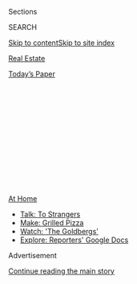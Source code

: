<div id="app">

<div>

<div>

<div>

<div class="NYTAppHideMasthead css-1q2w90k e1suatyy0">

<div class="section css-ui9rw0 e1suatyy2">

<div class="css-eph4ug er09x8g0">

<div class="css-6n7j50">

</div>

<span class="css-1dv1kvn">Sections</span>

<div class="css-10488qs">

<span class="css-1dv1kvn">SEARCH</span>

</div>

[Skip to content](#site-content)[Skip to site index](#site-index)

</div>

<div id="masthead-section-label" class="css-1wr3we4 eaxe0e00">

[Real
Estate](https://www.nytimes3xbfgragh.onion/section/realestate)

</div>

<div class="css-10698na e1huz5gh0">

</div>

</div>

<div id="masthead-bar-one" class="section hasLinks css-15hmgas e1csuq9d3">

<div class="css-uqyvli e1csuq9d0">

</div>

<div class="css-1uqjmks e1csuq9d1">

</div>

<div class="css-9e9ivx">

[](https://myaccount.nytimes3xbfgragh.onion/auth/login?response_type=cookie&client_id=vi)

</div>

<div class="css-1bvtpon e1csuq9d2">

[Today’s
Paper](https://www.nytimes3xbfgragh.onion/section/todayspaper)

</div>

</div>

</div>

</div>

<div data-aria-hidden="false">

<div id="site-content" data-role="main">

<div>

<div class="css-1aor85t" style="opacity:0.000000001;z-index:-1;visibility:hidden">

<div class="css-1hqnpie">

<div class="css-epjblv">

<span class="css-17xtcya">[Real
Estate](/section/realestate)</span><span class="css-x15j1o">|</span><span class="css-fwqvlz">5
Things You Need to Upgrade Your Tiny Outdoor
Space</span>

</div>

<div class="css-k008qs">

<div class="css-1iwv8en">

<span class="css-18z7m18"></span>

<div>

</div>

</div>

<span class="css-1n6z4y"></span>

<div class="css-1705lsu">

<div class="css-4xjgmj">

<div class="css-4skfbu" data-role="toolbar" data-aria-label="Social Media Share buttons, Save button, and Comments Panel with current comment count" data-testid="share-tools">

  - 
  - 
  - 
  - 
    
    <div class="css-6n7j50">
    
    </div>

  - 
  - 

</div>

</div>

</div>

</div>

</div>

</div>

<div id="NYT_TOP_BANNER_REGION" class="css-13pd83m">

<div>

<div id="maps-athome-menu" class="section interactive-content interactive-size-medium css-1edisqu">

<div class="css-17ih8de interactive-body">

<div class="at-home-nav__innerContainer">

<div class="at-home-nav__title">

[At
Home](https://www.nytimes3xbfgragh.onion/spotlight/at-home?action=click&pgtype=Article&state=default&region=TOP_BANNER&context=at_home_menu)

</div>

  - [Talk: To
    Strangers](https://www.nytimes3xbfgragh.onion/2020/08/03/well/family/the-benefits-of-talking-to-strangers.html?action=click&pgtype=Article&state=default&region=TOP_BANNER&context=at_home_menu)
  - [Make: Grilled
    Pizza](https://www.nytimes3xbfgragh.onion/2020/08/01/at-home/coronavirus-make-pizza-on-a-grill.html?action=click&pgtype=Article&state=default&region=TOP_BANNER&context=at_home_menu)
  - [Watch: 'The
    Goldbergs'](https://www.nytimes3xbfgragh.onion/2020/07/31/arts/television/goldbergs-abc-stream.html?action=click&pgtype=Article&state=default&region=TOP_BANNER&context=at_home_menu)
  - [Explore: Reporters' Google
    Docs](https://www.nytimes3xbfgragh.onion/interactive/2020/at-home/even-more-reporters-editors-diaries-lists-recommendations.html?action=click&pgtype=Article&state=default&region=TOP_BANNER&context=at_home_menu)

</div>

</div>

</div>

</div>

</div>

<div id="top-wrapper" class="css-1sy8kpn">

<div id="top-slug" class="css-l9onyx">

Advertisement

</div>

[Continue reading the main
story](#after-top)

<div class="ad top-wrapper" style="text-align:center;height:100%;display:block;min-height:250px">

<div id="top" class="place-ad" data-position="top" data-size-key="top">

</div>

</div>

<div id="after-top">

</div>

</div>

<div>

<div id="sponsor-wrapper" class="css-1hyfx7x">

<div id="sponsor-slug" class="css-19vbshk">

Supported by

</div>

[Continue reading the main
story](#after-sponsor)

<div id="sponsor" class="ad sponsor-wrapper" style="text-align:center;height:100%;display:block">

</div>

<div id="after-sponsor">

</div>

</div>

<div class="css-186x18t">

</div>

<div class="css-1vkm6nb ehdk2mb0">

# 5 Things You Need to Upgrade Your Tiny Outdoor Space

</div>

It’s never been more important to make your balcony, terrace, or patch
of cement cozy and hospitable. Here’s how.

<div class="css-79elbk" data-testid="photoviewer-wrapper">

<div class="css-z3e15g" data-testid="photoviewer-wrapper-hidden">

</div>

<div class="css-1a48zt4 ehw59r15" data-testid="photoviewer-children">

![<span class="css-16f3y1r e13ogyst0" data-aria-hidden="true">If you
need a flat surface on which to balance your laptop or papers while
working outside, a lap desk is a cheap, portable option.
</span><span class="css-cnj6d5 e1z0qqy90" itemprop="copyrightHolder"><span class="css-1ly73wi e1tej78p0">Credit...</span><span><span>Sarah
Kobos</span></span></span>](https://static01.graylady3jvrrxbe.onion/images/2020/08/04/realestate/04wirecutter-outdoors5/04wirecutter-outdoors5-articleLarge.jpg?quality=75&auto=webp&disable=upscale)

</div>

</div>

<div class="css-18e8msd">

<div class="css-vp77d3 epjyd6m0">

<div class="css-1baulvz">

By <span class="css-1baulvz last-byline" itemprop="name">Dorie
Chevlen</span>

<div class="css-8atqhb">

*Ms. Chevlen is an associate staff writer at Wirecutter, a product
recommendation site owned by The New York Times Company.*

</div>

</div>

</div>

  - Aug. 4,
    2020

  - 
    
    <div class="css-4xjgmj">
    
    <div class="css-d8bdto" data-role="toolbar" data-aria-label="Social Media Share buttons, Save button, and Comments Panel with current comment count" data-testid="share-tools">
    
      - 
      - 
      - 
      - 
        
        <div class="css-6n7j50">
        
        </div>
    
      - 
      - 
    
    </div>
    
    </div>

</div>

</div>

<div class="section meteredContent css-1r7ky0e" name="articleBody" itemprop="articleBody">

<div class="css-1fanzo5 StoryBodyCompanionColumn">

<div class="css-53u6y8">

Growing up in a squat ranch house in Ohio, I dreamed of moving to the
Big City (any big city) and serenading dewy-eyed writer boys on a
ukulele from my very own urban veranda. Now that I work at
[Wirecutter](http://www.nytimes3xbfgragh.onion/wirecutter?utm_source=nytimes&utm_medium=referral&utm_campaign=outdoor-space)
and live in New York — which is cramped under the best circumstances,
let alone during a pandemic — I’ve found that wandering into my small
outdoor space has many more benefits, helping to alleviate the boxed-in
feeling I get from waking, working, relaxing and sleeping under one
roof. It’s a restlessness people are experiencing no matter where they
live during this summer of quarantine.

A few accessories can help the outdoors feel as comfortable as possible.
Whether you have a terrace, a balcony or a sunny patch of cement, here
are five things you can buy to make that small outdoor space more
pleasure than pain.

## Better Flooring

</div>

</div>

<div class="css-79elbk" data-testid="photoviewer-wrapper">

<div class="css-z3e15g" data-testid="photoviewer-wrapper-hidden">

</div>

<div class="css-1a48zt4 ehw59r15" data-testid="photoviewer-children">

![<span class="css-16f3y1r e13ogyst0" data-aria-hidden="true">A wood
floor cover, like the ToiletTree Products Bamboo Bath Mat, can add
aesthetics and comfort to a rough outdoor
space.</span><span class="css-cnj6d5 e1z0qqy90" itemprop="copyrightHolder"><span class="css-1ly73wi e1tej78p0">Credit...</span><span>Caroline
Enos</span></span>](https://static01.graylady3jvrrxbe.onion/images/2020/08/04/realestate/04wirecutter-outdoors6/04wirecutter-outdoors6-articleLarge.jpg?quality=75&auto=webp&disable=upscale)

</div>

</div>

<div class="css-1fanzo5 StoryBodyCompanionColumn">

<div class="css-53u6y8">

To reduce the risk that you’ll drop your phone through the cracks in
your balcony or suffer a sore tush from sitting on cement, you’ll want
some sort of floor cover.

</div>

</div>

<div class="css-1fanzo5 StoryBodyCompanionColumn">

<div class="css-53u6y8">

Obviously the nicest fix is to install legitimate deck tiles, but if
you’re a renter — or, like me, you’re useless with home-improvement
projects — you’ll want a no-installation option. One easy solution is a
wood[bath
mat](https://www.nytimes3xbfgragh.onion/wirecutter/reviews/best-bathroom-rugs-and-bath-mats/?utm_source=nytimes&utm_medium=referral&utm_campaign=outdoor-space).
The [ToiletTree Products Bamboo Bath
Mat](https://www.nytimes3xbfgragh.onion/wirecutter/reviews/best-bathroom-rugs-and-bath-mats/?utm_source=nytimes&utm_medium=referral&utm_campaign=outdoor-space#a-spa-style-wood-platform-toilettree-products-bamboo-bath-mat)
(about $50) is waterproof, vented to allow drainage without pooling
(which attracts mosquitoes), and durable enough to withstand years of
use. Plus, it has a nonskid surface and rubber feet to stop it from
sliding across your floor. The ToiletTree mat is also extremely cute,
and two or three of them should cover a small space with no effort.

If you’d rather not create a hard surface, you can use a [yoga
mat](https://www.nytimes3xbfgragh.onion/wirecutter/reviews/best-yoga-mats/?utm_source=nytimes&utm_medium=referral&utm_campaign=outdoor-space)
or a [picnic
blanket](https://www.nytimes3xbfgragh.onion/wirecutter/reviews/best-picnic-blanket/?utm_source=nytimes&utm_medium=referral&utm_campaign=outdoor-space)
as a comfortable seat in a pinch. In our tests, [Lululemon The
Reversible
Mat 5mm](https://www.nytimes3xbfgragh.onion/wirecutter/reviews/best-yoga-mats/?utm_source=nytimes&utm_medium=referral&utm_campaign=outdoor-space#our-pick-lululemon-the-reversible-mat-5mm)
(about $70) and the [Nemo Victory
Blanket](https://www.nytimes3xbfgragh.onion/wirecutter/reviews/best-picnic-blanket/?utm_source=nytimes&utm_medium=referral&utm_campaign=outdoor-space#best-overall-picnic-blanket-nemo-victory-blanket)
(about $50) emerged as the favorites for comfort. Neither will be good
for putting furniture on, and you won’t be able to leave them outside,
but if you just want to sit in the sun and gaze slackly into the middle
distance, both offer better padding than the hard
floor.

## Outdoor Lights

</div>

</div>

<div class="css-79elbk" data-testid="photoviewer-wrapper">

<div class="css-z3e15g" data-testid="photoviewer-wrapper-hidden">

</div>

<div class="css-1a48zt4 ehw59r15" data-testid="photoviewer-children">

<div class="css-1xdhyk6 erfvjey0">

<span class="css-1ly73wi e1tej78p0">Image</span>

<div class="css-zjzyr8">

<div data-testid="lazyimage-container" style="height:257.77777777777777px">

</div>

</div>

</div>

<span class="css-16f3y1r e13ogyst0" data-aria-hidden="true">Wirecutter
has several suggestions for good outdoor lighting that can stand up to
wind and water, including the Newhouse Lighting 48 ft. 11-Watt Outdoor
Weatherproof String
Light.</span><span class="css-cnj6d5 e1z0qqy90" itemprop="copyrightHolder"><span class="css-1ly73wi e1tej78p0">Credit...</span><span>Rozette
Rago</span></span>

</div>

</div>

<div class="css-1fanzo5 StoryBodyCompanionColumn">

<div class="css-53u6y8">

Even if you’re not trying to read on your balcony after sunset, a set of
string lights or a lantern can achieve more than pure function: It sets
a mood, transforming your anodyne patio into something dreamy.
Wirecutter has several suggestions for[good outdoor
lighting](https://www.nytimes3xbfgragh.onion/wirecutter/reviews/best-led-lantern/?utm_source=nytimes&utm_medium=referral&utm_campaign=outdoor-space)
that can stand up to wind and water. The [Newhouse Lighting 48
ft. 11-Watt Outdoor Weatherproof String
Light](https://www.nytimes3xbfgragh.onion/wirecutter/reviews/best-led-lantern/?utm_source=nytimes&utm_medium=referral&utm_campaign=outdoor-space#string-light-newhouse-lighting-48-ft-11-watt-outdoor-weatherproof-string-light)
(about $40) will look equally festive tacked to a wall or braided
through a railing. (Neither installation option will eat up any precious
square footage.)

This set of lights comes with a five-year warranty, it’s UL-listed for
outdoor use, and its Edison-style bulbs (75 lumens each) emit a cozy,
warm cast to show passers-by that you are the main character on the
stage that is your block. If you want a more concentrated source of
light or would like to read on your balcony, the rugged and powerful
[UST 60-Day Duro
Lantern](https://www.nytimes3xbfgragh.onion/wirecutter/reviews/best-led-lantern/?utm_source=nytimes&utm_medium=referral&utm_campaign=outdoor-space#tabletop-lantern-ust-60-day-duro-lantern)
(about $50) is one of our
favorites.

</div>

</div>

<div class="css-1fanzo5 StoryBodyCompanionColumn">

<div class="css-53u6y8">

## A Bluetooth Speaker

</div>

</div>

<div class="css-79elbk" data-testid="photoviewer-wrapper">

<div class="css-z3e15g" data-testid="photoviewer-wrapper-hidden">

</div>

<div class="css-1a48zt4 ehw59r15" data-testid="photoviewer-children">

<div class="css-1xdhyk6 erfvjey0">

<span class="css-1ly73wi e1tej78p0">Image</span>

<div class="css-zjzyr8">

<div data-testid="lazyimage-container" style="height:257.77777777777777px">

</div>

</div>

</div>

<span class="css-16f3y1r e13ogyst0" data-aria-hidden="true">Wirecutter’s
favorite Bluetooth speaker,, the UE Wonderboom 2, connects easily to any
smartphone, offers great sound quality and can play for up to eight
hours on a single
charge.</span><span class="css-cnj6d5 e1z0qqy90" itemprop="copyrightHolder"><span class="css-1ly73wi e1tej78p0">Credit...</span><span>Rozette
Rago</span></span>

</div>

</div>

<div class="css-1fanzo5 StoryBodyCompanionColumn">

<div class="css-53u6y8">

If you live in a big city, your outdoor space is likely accompanied by
honking horns, sirens and, lately, fireworks. The problem with a lot of
Bluetooth speakers is that they’re simply not loud enough to drown out
the din. Also, they don’t hold a charge especially well. Our favorite
Bluetooth speaker solves both these problems in a vibrantly colored
[unit](https://www.nytimes3xbfgragh.onion/wirecutter/reviews/best-bluetooth-speaker/?utm_source=nytimes&utm_medium=referral&utm_campaign=outdoor-space)
that’s about the size of a grapefruit. The[UE
Wonderboom 2](https://www.nytimes3xbfgragh.onion/wirecutter/reviews/best-bluetooth-speaker/?utm_source=nytimes&utm_medium=referral&utm_campaign=outdoor-space#our-pick-ue-wonderboom-2)
(about $100), connects easily to any smartphone, offers great sound
quality and can play for up to eight hours on a single charge.

If you’re seeking the outdoors to escape sound altogether,
[noise-cancelling
headphones](https://www.nytimes3xbfgragh.onion/wirecutter/reviews/best-noise-cancelling-headphones/?utm_source=nytimes&utm_medium=referral&utm_campaign=outdoor-space)
may provide the silence you crave. For less than $100, our budget pick,
the[Anker Soundcore Life
Q20](https://www.nytimes3xbfgragh.onion/wirecutter/reviews/best-noise-cancelling-headphones/#best-budget-over-ear-noise-cancelling-headphones-anker-soundcore-life-q20),
provides great noise cancellation, feels comfortable over the ears and
can last 30 hours without a
charge.

## A Portable Chair

</div>

</div>

<div class="css-79elbk" data-testid="photoviewer-wrapper">

<div class="css-z3e15g" data-testid="photoviewer-wrapper-hidden">

</div>

<div class="css-1a48zt4 ehw59r15" data-testid="photoviewer-children">

<div class="css-1xdhyk6 erfvjey0">

<span class="css-1ly73wi e1tej78p0">Image</span>

<div class="css-zjzyr8">

<div data-testid="lazyimage-container" style="height:193.33333333333334px">

</div>

</div>

</div>

<span class="css-16f3y1r e13ogyst0" data-aria-hidden="true"> The HDX
Black Plastic Seat Foldable Folding Chair is handsome, lightweight and
surprisingly comfortable, even after hours of
sitting.</span><span class="css-cnj6d5 e1z0qqy90" itemprop="copyrightHolder"><span class="css-1ly73wi e1tej78p0">Credit...</span><span>Sarah
Kobos</span></span>

</div>

</div>

<div class="css-1fanzo5 StoryBodyCompanionColumn">

<div class="css-53u6y8">

It’s absolutely not OK to leave furniture on your fire escape (not just
according to me — [it’s the
law](https://www.nytimes3xbfgragh.onion/2017/10/22/realestate/can-a-neighbor-keep-flowerpots-on-a-fire-escape.html)),
and you don’t want to have your furniture stolen from a ground-floor
terrace. The solution? A[foldable
chair](https://www.nytimes3xbfgragh.onion/wirecutter/reviews/best-folding-chairs/?utm_source=nytimes&utm_medium=referral&utm_campaign=outdoor-space)
that stores easily inside your apartment and can be carried through your
open window with minimal effort. For those of you thinking back with a
shudder to the creak, badly designed folding chairs used in many an
outdated office, fret not. The [HDX Black Plastic Seat Foldable Folding
Chair](https://www.nytimes3xbfgragh.onion/wirecutter/reviews/best-folding-chairs/?utm_source=nytimes&utm_medium=referral&utm_campaign=outdoor-space#our-pick-hdx-black-plastic-seat-foldable-folding-chair)
(about $25) is handsome, lightweight and surprisingly comfortable, even
after hours of sitting.

Another great option is a [camping
chair](https://www.nytimes3xbfgragh.onion/wirecutter/reviews/best-portable-outdoor-chairs/?utm_source=nytimes&utm_medium=referral&utm_campaign=outdoor-space).
The[Coleman Oversized Quad Chair With
Cooler](https://www.nytimes3xbfgragh.onion/wirecutter/reviews/best-portable-outdoor-chairs/?utm_source=nytimes&utm_medium=referral&utm_campaign=outdoor-space#our-pick-coleman-oversized-quad-chair-with-cooler)
(about $30) — which provides two cup holders, a pouch for magazines and
a built-in cooler bag with room for four beers or sodas — is our
longtime pick, thanks to those features as well as its unparalleled
comfort.

</div>

</div>

<div class="css-1fanzo5 StoryBodyCompanionColumn">

<div class="css-53u6y8">

## A Folding Table

</div>

</div>

<div class="css-79elbk" data-testid="photoviewer-wrapper">

<div class="css-z3e15g" data-testid="photoviewer-wrapper-hidden">

</div>

<div class="css-1a48zt4 ehw59r15" data-testid="photoviewer-children">

<div class="css-1xdhyk6 erfvjey0">

<span class="css-1ly73wi e1tej78p0">Image</span>

<div class="css-zjzyr8">

<div data-testid="lazyimage-container" style="height:257.77777777777777px">

</div>

</div>

</div>

<span class="css-16f3y1r e13ogyst0" data-aria-hidden="true">If you need
a flat surface on which to balance your laptop or papers while working
outside, a lap desk is a cheap, portable option.
</span><span class="css-cnj6d5 e1z0qqy90" itemprop="copyrightHolder"><span class="css-1ly73wi e1tej78p0">Credit...</span><span>Sarah
Kobos</span></span>

</div>

</div>

<div class="css-1fanzo5 StoryBodyCompanionColumn">

<div class="css-53u6y8">

Any flat surface that you’ll want for your tiny outdoor space — whether
to catch up on emails or balance a plate of palak paneer — should be
compact and lightweight. But it’s even better if it folds, allowing you
to take it to and from your terrace or porch rather than leaving it out
in the rain. One option we like is the [Lifetime 80160 Commercial Height
Adjustable Folding Utility
Table](https://www.nytimes3xbfgragh.onion/wirecutter/reviews/best-folding-tables/?utm_source=nytimes&utm_medium=referral&utm_campaign=outdoor-space#a-small-table-for-kids-or-crafts-lifetime-commercial-height-adjustable-folding-utility-table)
(about $55). At only 4 feet long, with adjustable legs, it’s small
enough to store in a closet or under a bed.

If, on the other hand, you just need a flat surface on which to balance
your laptop or papers while working outside, a [lap desk is a cheap,
portable
option](https://www.nytimes3xbfgragh.onion/wirecutter/reviews/best-lap-desk/?utm_source=nytimes&utm_medium=referral&utm_campaign=outdoor-space).
The [LapGear
Designer](https://www.nytimes3xbfgragh.onion/wirecutter/reviews/best-lap-desk/?utm_source=nytimes&utm_medium=referral&utm_campaign=outdoor-space#our-pick-lapgear-designer)
(about $30) is our favorite for its comfort and stability. But if you
prefer something that hovers over your lap rather than directly on it,
try the [Avantree
Multifunctional](https://www.nytimes3xbfgragh.onion/wirecutter/reviews/best-lap-desk/?utm_source=nytimes&utm_medium=referral&utm_campaign=outdoor-space#also-great-avantree-multifunctional)
(about $70), which keeps your lap cool during warmer months and has
adjustable legs, too.

*Interested in learning more about the best things to buy and how to use
them? Visit*
[*Wirecutter*](https://www.nytimes3xbfgragh.onion/wirecutter/?utm_source=nytimes&utm_medium=referral&utm_campaign=wcrealestate&utm_content=outdoor-space)*,
where you can read the latest*
[*reviews*](https://www.nytimes3xbfgragh.onion/wirecutter/reviews?utm_source=nytimes&utm_medium=referral&utm_campaign=wcrealestate&utm_content=outdoor-space)
*and find* [*daily
deals*](https://www.nytimes3xbfgragh.onion/wirecutter/deals/?utm_source=nytimes&utm_medium=referral&utm_campaign=wcrealestate&utm_content=outdoor-space)*.*

For weekly email updates on residential real estate news, [sign up
here](http://www.nytimes3xbfgragh.onion/newsletters/realestate/). Follow
us on Twitter: [@nytrealestate](https://twitter.com/nytrealestate).

</div>

</div>

</div>

<div>

</div>

<div>

</div>

<div>

</div>

<div>

<div id="bottom-wrapper" class="css-1ede5it">

<div id="bottom-slug" class="css-l9onyx">

Advertisement

</div>

[Continue reading the main
story](#after-bottom)

<div id="bottom" class="ad bottom-wrapper" style="text-align:center;height:100%;display:block;min-height:90px">

</div>

<div id="after-bottom">

</div>

</div>

</div>

</div>

</div>

## Site Index

<div>

</div>

## Site Information Navigation

  - [© <span>2020</span> <span>The New York Times
    Company</span>](https://help.nytimes3xbfgragh.onion/hc/en-us/articles/115014792127-Copyright-notice)

<!-- end list -->

  - [NYTCo](https://www.nytco.com/)
  - [Contact
    Us](https://help.nytimes3xbfgragh.onion/hc/en-us/articles/115015385887-Contact-Us)
  - [Work with us](https://www.nytco.com/careers/)
  - [Advertise](https://nytmediakit.com/)
  - [T Brand Studio](http://www.tbrandstudio.com/)
  - [Your Ad
    Choices](https://www.nytimes3xbfgragh.onion/privacy/cookie-policy#how-do-i-manage-trackers)
  - [Privacy](https://www.nytimes3xbfgragh.onion/privacy)
  - [Terms of
    Service](https://help.nytimes3xbfgragh.onion/hc/en-us/articles/115014893428-Terms-of-service)
  - [Terms of
    Sale](https://help.nytimes3xbfgragh.onion/hc/en-us/articles/115014893968-Terms-of-sale)
  - [Site
    Map](https://spiderbites.nytimes3xbfgragh.onion)
  - [Help](https://help.nytimes3xbfgragh.onion/hc/en-us)
  - [Subscriptions](https://www.nytimes3xbfgragh.onion/subscription?campaignId=37WXW)

</div>

</div>

</div>

</div>

